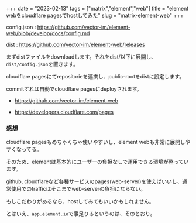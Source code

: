 +++
date = "2023-02-13"
tags = ["matrix","element","web"]
title = "element webをcloudflare pagesでhostしてみた"
slug = "matrix-element-web"
+++

config.json : https://github.com/vector-im/element-web/blob/develop/docs/config.md

dist : https://github.com/vector-im/element-web/releases

まずdistファイルをdownloadします。それをdist/以下に展開し、`dist/config.json`を置きます。

cloudflare pagesにてrepositorieを連携し、public-rootをdistに設定します。

commitすれば自動でcloudflare pagesにdeployされます。

- https://github.com/vector-im/element-web

- https://developers.cloudflare.com/pages

### 感想

cloudflare pagesもめちゃくちゃ使いやすいし、element webも非常に展開しやすくなってる。

そのため、elementは基本的にユーザーの負担なしで運用できる環境が整っています。

github, cloudflareなど各種サービスのpages(web-server)を使えばいいし、通常使用でのtrafficはそこまでweb-serverの負担にならない。

もしこだわりがあるなら、hostしてみてもいいかもしれません。

とはいえ、`app.element.io`で事足りるというのは、そのとおり。

